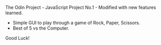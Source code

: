 The Odin Project - JavaScript Project No.1 - Modified with new features learned.  

- Simple GUI to play through a game of Rock, Paper, Scissors. 
- Best of 5 vs the Computer. 

Good Luck! 
